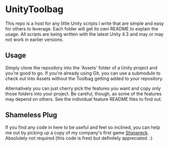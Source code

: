UnityToolbag
===

This repo is a host for any little Unity scripts I write that are simple and easy for others to leverage. Each folder will get its own README to explain the usage. All scripts are being written with the latest Unity 4.3 and may or may not work in earlier versions.


Usage
---

Simply clone the repository into the 'Assets' folder of a Unity project and you're good to go. If you're already using Git, you can use a submodule to check out into Assets without the Toolbag getting added to your repository.

Alternatively you can just cherry pick the features you want and copy only those folders into your project. Be careful, though, as some of the features may depend on others. See the individual feature README files to find out.


Shameless Plug
---

If you find any code in here to be useful and feel so inclined, you can help me out by picking up a copy of my company's first game [Shipwreck](http://brushfiregames.com/shipwreck). Absolutely not required (this code is free) but definitely appreciated. :)
